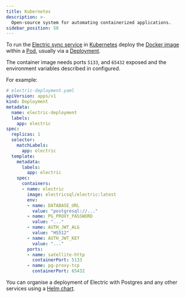 ```yaml
---
title: Kubernetes
description: >-
  Open-source system for automating containerized applications.
sidebar_position: 50
---
```


To run the [Electric sync service](../api/service.md) in [Kubernetes](https://kubernetes.io) deploy the [Docker image](./docker.md) within a [Pod](https://kubernetes.io/docs/concepts/workloads/controllers/pod), usually via a [Deployment](https://kubernetes.io/docs/concepts/workloads/controllers/deployment).

The container image needs ports `5133`, and `65432` exposed and the environment variables described in <DocPageLink path="api/service" /> configured.

For example:

```yaml
# electric-deployment.yaml
apiVersion: apps/v1
kind: Deployment
metadata:
  name: electric-deployment
  labels:
    app: electric
spec:
  replicas: 1
  selector:
    matchLabels:
      app: electric
  template:
    metadata:
      labels:
        app: electric
    spec:
      containers:
      - name: electric
        image: electricsql/electric:latest
        env:
        - name: DATABASE_URL
          value: "postgresql://..."
        - name: PG_PROXY_PASSWORD
          value: "..."
        - name: AUTH_JWT_ALG
          value: "HS512"
        - name: AUTH_JWT_KEY
          value: "..."
        ports:
        - name: satellite-http
          containerPort: 5133
        - name: pg-proxy-tcp
          containerPort: 65432
```

You can organise a deployment of Electric with Postgres and any other services using a [Helm chart](https://helm.sh/docs/topics/charts/).

